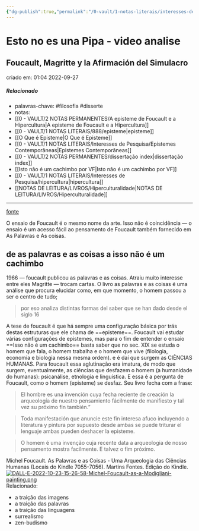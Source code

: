 ```yaml
---
{"dg-publish":true,"permalink":"/0-vault/1-notas-literais/interesses-de-pesquisa/esto-no-es-una-pipa-video-analise/","tags":["filosofia","disserte"],"dgHomeLink":true,"dgShowLocalGraph":true,"dgShowFileTree":true,"dgEnableSearch":true}
---
```


# Esto no es una Pipa - video analise
## Foucault, Magritte y la Afirmación del Simulacro
criado em: 01:04 2022-09-27

##### Relacionado
- palavras-chave: #filosofia #disserte 
- notas: 
- [[0 - VAULT/2 NOTAS PERMANENTES/A episteme de Foucault e a Hipercultura\|A episteme de Foucault e a Hipercultura]]
- [[0 - VAULT/1 NOTAS LITERAIS/888/episteme\|episteme]]
- [[O Que é Episteme\|O Que é Episteme]]
- [[0 - VAULT/1 NOTAS LITERAIS/Interesses de Pesquisa/Epistemes Contemporâneas\|Epistemes Contemporâneas]]
- [[0 - VAULT/2 NOTAS PERMANENTES/dissertação index\|dissertação index]]
- [[Isto não é um cachimbo por VF\|Isto não é um cachimbo por VF]]
- [[0 - VAULT/1 NOTAS LITERAIS/Interesses de Pesquisa/hipercultura\|hipercultura]]
- [[NOTAS DE LEITURA/LIVROS/Hiperculturalidade\|NOTAS DE LEITURA/LIVROS/Hiperculturalidade]]
---
[fonte](https://www.youtube.com/watch?v=jA41JjUNywY)

O ensaio de Foucault é o mesmo nome da arte. Isso não é coincidência — o ensaio é um acesso fácil ao pensamento de Foucault também fornecido em As Palavras e As coisas.

## de as palavras e as coisas a isso não é um cachimbo
1966 — foucault publicou as palavras e as coisas. Atraiu muito interesse entre eles Magritte — trocam cartas.
O livro as palavras e as coisas é uma análise que procura elucidar como, em que momento, o homem passou a ser o centro de tudo;
>por eso analiza distintas formas del saber que se han dado desde el siglo 16 

A tese de foucault é que há sempre uma configuração básica por trás destas estruturas que ele chama de ==episteme==.
Foucault vai estudar várias configurações de epistemes, mas para o fim de entender o ensaio ==Isso não é um cachimbo== basta saber que no sec. XIX se estuda o homem que fala, o homem trabalha e o homem que vive (filologia, economia e biologia nessa mesma ordem). e é daí que surgem as CIÊNCIAS HUMANAS. 
Para foucault essa aglutinação era imatura, de modo que surgem, eventualmente, as ciências que desfazem o homem (a humanidade do humanas): psicanálise, etnologia e linguística.
E essa é a pergunta de Foucault, como o homem (episteme) se desfaz. Seu livro fecha com a frase:

> El hombre es una invención cuya fecha reciente de creación la arqueología de nuestro pensamiento fácilmente de manifiesto y tal vez su próximo fin también.”

> Toda manifestación que anuncie este fin interesa afuco incluyendo a literatura y pintura por supuesto desde ambas se puede triturar el lenguaje ambas pueden  deshacer la episteme.

>O homem é uma invenção cuja recente data a arqueologia de nosso pensamento mostra facilmente. E talvez o fim próximo.

Michel Foucault. As Palavras e as Coisas - Uma Arqueologia das Ciências Humanas (Locais do Kindle 7055-7056). Martins Fontes. Edição do Kindle. 
[![DALL-E-2022-10-23-15-26-58-Michel-Foucault-as-a-Modigliani-painting.png](https://i.postimg.cc/fTx5xWdj/DALL-E-2022-10-23-15-26-58-Michel-Foucault-as-a-Modigliani-painting.png)](https://postimg.cc/yk8FKHvk)
Relacionado:
- a traição das imagens 
- a traição das palavras 
- a traição das linguagens
- surrealismo
- zen-budismo

